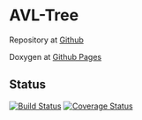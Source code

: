 AVL-Tree
========
Repository at [Github](https://github.com/ob-algdati-ws17/blatt-7-aufgabe-1-create-a-new-team)

Doxygen at [Github Pages](https://ob-algdati-ws17.github.io/blatt-7-aufgabe-1-create-a-new-team/html/)

Status
------
[![Build Status](https://travis-ci.org/ob-algdati-ws17/blatt-7-aufgabe-1-create-a-new-team.svg?branch=master)](https://travis-ci.org/ob-algdati-ws17/blatt-7-aufgabe-1-create-a-new-team)
[![Coverage Status](https://coveralls.io/repos/github/ob-algdati-ws17/blatt-7-aufgabe-1-create-a-new-team/badge.svg?branch=master)](https://coveralls.io/github/ob-algdati-ws17/blatt-7-aufgabe-1-create-a-new-team?branch=master)
